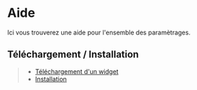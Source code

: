 
# Aide

Ici vous trouverez une aide pour l'ensemble des paramètrages.

## Téléchargement / Installation

> - <a href="./download">Téléchargement d'un widget</a>
> - <a href="./install">Installation</a>
